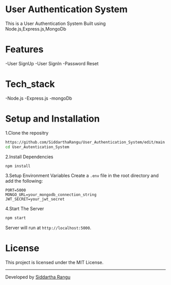 # User Authentication System
This is a User Authentication System Built using Node.js,Express.js,MongoDb

# Features
-User SignUp
-User SignIn
-Password Reset

# Tech_stack
-Node.js
-Express.js
-mongoDb

# Setup and Installation

1.Clone the repositry
```bash
https://github.com/SiddarthaRangu/User_Authentication_System/edit/main
cd User_Autentication_System
```
2.Install Dependencies
``` bash
npm install
```
3.Setup Environment Variables
Create a `.env` file in the root directory and add the following:
```
PORT=5000
MONGO_URL=your_mongodb_connection_string
JWT_SECRET=your_jwt_secret
```
4.Start The Server
```bash
npm start
```

Server will run at `http://localhost:5000`.

# License
This project is licensed under the MIT License.

---
Developed by [Siddartha Rangu](https://github.com/SiddarthaRangu)

